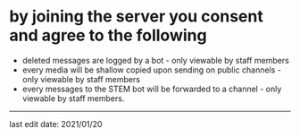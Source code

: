 # by joining the server you consent and agree to the following

- deleted messages are logged by a bot - only viewable by staff members
- every media will be shallow copied upon sending on public channels - only viewable by staff members
- every messages to the STEM bot will be forwarded to a channel - only viewable by staff members.

---

last edit date: 2021/01/20
